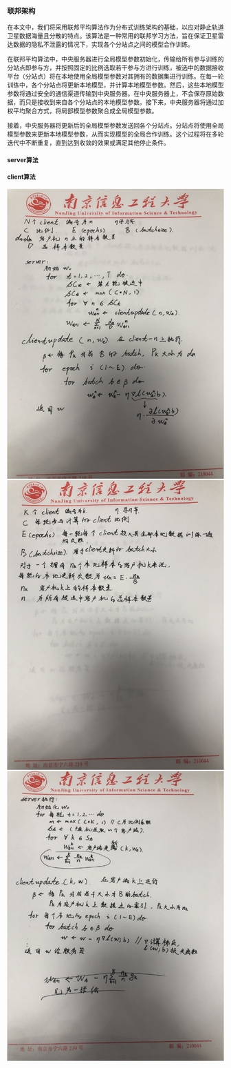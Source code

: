 ### 联邦架构

在本文中，我们将采用联邦平均算法作为分布式训练架构的基础，以应对静止轨道卫星数据海量且分散的特点。该算法是一种常用的联邦学习方法，旨在保证卫星雷达数据的隐私不泄露的情况下，实现各个分站点之间的模型合作训练。

在联邦平均算法中，中央服务器进行全局模型参数初始化，传输给所有参与训练的分站点即参与方，并按照固定的比例选取若干参与方进行训练，被选中的数据接收平台（分站点）将在本地使用全局模型参数对其拥有的数据集进行训练。在每一轮训练中，各个分站点将更新本地模型，并计算本地模型参数。然后，这些本地模型参数将通过安全的通信渠道传输到中央服务器。在中央服务器上，不会保存原始数据，而只是接收到来自各个分站点的本地模型参数。接下来，中央服务器将通过加权平均聚合方式，将局部模型参数聚合成全局模型参数。

接着，中央服务器将更新后的全局模型参数发送回各个分站点。分站点将使用全局模型参数来更新本地模型参数，从而实现模型的全局合作训练。这个过程将在多轮迭代中不断重复，直到达到收敛的效果或满足其他停止条件。

#### server算法
#### client算法
![](images/704ef7db1db42f501b91a14e7336a1b.jpg)
![](images/ae82d75c4f9e0e3c07aba59da84d8bb%202.jpg)
![](images/366db3ce0da4d6a396f3520b005ce2d.jpg)
